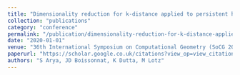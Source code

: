 ```yaml
---
title: "Dimensionality reduction for k-distance applied to persistent homology"
collection: "publications"
category: "conference"
permalink: "/publication/dimensionality-reduction-for-k-distance-applied-to-persistent-homology"
date: "2020-01-01"
venue: "36th International Symposium on Computational Geometry (SoCG 2020), 10: 1-10: 15"
paperurl: "https://scholar.google.co.uk/citations?view_op=view_citation&hl=en&user=ALeJ0sAAAAAJ&pagesize=100&sortby=pubdate&citation_for_view=ALeJ0sAAAAAJ:NMxIlDl6LWMC"
authors: "S Arya, JD Boissonnat, K Dutta, M Lotz"
---
```

